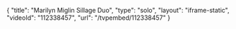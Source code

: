 {
    "title": "Marilyn Miglin Sillage Duo",
    "type": "solo",
    "layout": "iframe-static",
    "videoId": "112338457",
    "url": "\/tvpembed\/112338457"
}